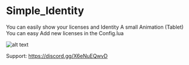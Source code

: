 # Simple_Identity 

You can easily show your licenses and Identity
A small Animation (Tablet) 
You can easy Add new licenses in the Config.lua

![alt text](https://cdn.discordapp.com/attachments/1208515908147085355/1381325119867195504/gta610.jpg?ex=68471ac4&is=6845c944&hm=3edce29891fde6a4a32c9653c79f9746676c69cf3e82969f9e03f1bf80aa1741&)


Support: https://discord.gg/X6eNuEQwvD

